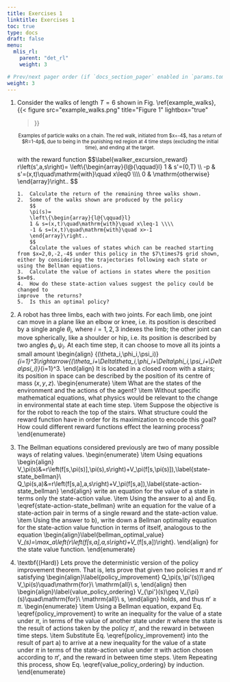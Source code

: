 ```yaml
---
title: Exercises 1
linktitle: Exercises 1
toc: true
type: docs
draft: false
menu:
  mlis_rl:
    parent: "det_rl"
    weight: 3

# Prev/next pager order (if `docs_section_pager` enabled in `params.toml`)
weight: 3
---
```

<style type="text/css">
    ol ol { list-style-type: lower-alpha; }
</style>


1.  Consider the walks of length $T=6$ shown in Fig. \ref{example_walks},
    {{< 
    figure src="example_walks.png" 
    title="Figure 1" 
    lightbox="true" 
    >}}
    <p style="text-align: center; font-size:80%">
    Examples of particle walks on a chain. The red walk, initiated from $x=-4$, has a return of $R=1-4p$, due to being in the punishing red region at 4 time steps (excluding the initial time), and ending at the target.
    </p>
    with the reward function
    $$\label{walker_excursion_reward}
    r\left(s',a,s\right)=
    \left\{\begin{array}{l@{\qquad}l}
    1 & s'=(0,T) \\
    -p & s'=(x,t)\quad\mathrm{with}\quad x\leq0 \\\\
    0 & \mathrm{otherwise}
    \end{array}\right..
    $$
	
		1.  Calculate the return of the remaining three walks shown.
		2.  Some of the walks shown are produced by the policy
		    $$
		    \pi(s)=
		    \left\{\begin{array}{l@{\qquad}l}
		    1 & s=(x,t)\quad\mathrm{with}\quad x\leq-1 \\\\
		    -1 & s=(x,t)\quad\mathrm{with}\quad x>-1
		    \end{array}\right..
		    $$
		    Calculate the values of states which can be reached starting from $x=2,0,-2,-4$ under this policy in the $7\times7$ grid shown, either by considering the trajectories following each state or using the Bellman equations.
		3.  Calculate the value of actions in states where the position $x=0$.
		4.  How do these state-action values suggest the policy could be changed to 
        improve  the returns?
		5.  Is this an optimal policy?

2.  A robot has three limbs, each with two joints.
    For each limb, one joint can move in a plane like an elbow or knee, i.e. its position is described by a single angle $\theta_i$, where $i=1,2,3$ indexes the limb; the other joint can move spherically, like a shoulder or hip, i.e. its position is described by two angles $\phi_i,\psi_i$.
    At each time step, it can choose to move all its joints a small amount
    \begin{align}
    \{(\theta_i,\phi_i,\psi_i)\}_{i=1}^3\rightarrow\{(\theta_i+\Delta\theta_i,\phi_i+\Delta\phi_i,\psi_i+\Delta\psi_i)\}_{i=1}^3.
    \end{align}
    It is located in a closed room with a stairs; its position in space can be described by the position of its centre of mass $(x,y,z)$.
    \begin{enumerate}
      \item What are the states of the environment and the actions of the agent?
      \item Without specific mathematical equations, what physics would be relevant to the change in environmental state at each time step.
      \item Suppose the objective is for the robot to reach the top of the stairs. 
      What structure could the reward function have in order for its maximization to encode this goal?
      How could different reward functions effect the learning process?
    \end{enumerate}
3.  The Bellman equations considered previously are two of many possible ways of 
    relating values.
    \begin{enumerate}
      \item Using equations 
      \begin{align}
      V_\pi(s)&=r\left(f[s,\pi(s)],\pi(s),s\right)+V_\pi(f[s,\pi(s)]),\label{state-state_bellman}\\
      Q_\pi(s,a)&=r\left(f[s,a],a,s\right)+V_\pi(f[s,a]),\label{state-action-state_bellman}
      \end{align}
      write an equation for the value of a state in terms only the state-action value.
      \item Using the answer to a) and Eq. \eqref{state-action-state_bellman} write an equation for the value of a state-action pair in terms of a single reward and the state-action value.
      \item Using the answer to b), write down a Bellman optimality equation for the state-action value function in terms of itself, analogous to the equation
      \begin{align}\label{bellman_optimal_value}
      V_*(s)=\max_a\left\{r\left(f[s,a],a,s\right)+V_*(f[s,a])\right\}.
      \end{align} 
      for the state value function.
	  \end{enumerate}
4.  \textbf{(Hard)} Lets prove the deterministic version of the policy 
    improvement theorem.
    That is, lets prove that given two policies $\pi$ and $\pi'$ satisfying 
    \begin{align}\label{policy_improvement}
    Q_\pi(s,\pi'(s))\geq V_\pi(s)\quad\mathrm{for}\ \mathrm{all}\ s,
    \end{align}
    then 
    \begin{align}\label{value_policy_ordering}
    V_{\pi'}(s)\geq V_{\pi}(s)\quad\mathrm{for}\ \mathrm{all}\ s,
    \end{align}
    holds, and thus $\pi'\geq\pi$.
    \begin{enumerate}
      \item Using a Bellman equation, expand Eq. \eqref{policy_improvement} to write an inequality for the value of a state under $\pi$, in terms of the value of another state under $\pi$ where the state is the result of actions taken by the policy $\pi'$, and the reward in between time steps.
      \item Substitute Eq. \eqref{policy_improvement} into the result of part a) to arrive at a new inequality for the value of a state under $\pi$ in terms of the state-action value under $\pi$ with action chosen according to $\pi'$, and the reward in between time steps.
      \item Repeating this process, show Eq. \eqref{value_policy_ordering} by induction.
    \end{enumerate}
